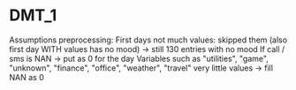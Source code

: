# DMT_1
Assumptions preprocessing:
First days not much values: skipped them (also first day WITH values has no mood) -> still 130 entries with no mood
If call / sms is NAN -> put as 0 for the day
Variables such as "utilities", "game", "unknown", "finance", "office", "weather", "travel" very little values -> fill NAN as 0
